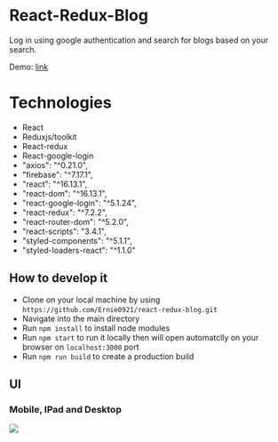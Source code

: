 # React-Redux-Blog

Log in using google authentication and search for blogs based on your search. 

Demo: 
[link]()

# Technologies
- React
- Reduxjs/toolkit
- React-redux
- React-google-login
-   "axios": "^0.21.0",
-  "firebase": "^7.17.1",
-    "react": "^16.13.1",
-    "react-dom": "^16.13.1",
-    "react-google-login": "^5.1.24",
-    "react-redux": "^7.2.2",
-    "react-router-dom": "^5.2.0",
-    "react-scripts": "3.4.1",
-    "styled-components": "^5.1.1",
-    "styled-loaders-react": "^1.1.0"

## How to develop it

- Clone on your local machine by using `https://github.com/Ernie0921/react-redux-blog.git`
- Navigate into the main directory
- Run `npm install` to install node modules
- Run `npm start` to run it locally then will open automatclly on your browser on `localhost:3000` port
- Run `npm run build` to create a production build

## UI
### Mobile, IPad and Desktop
![](./public/react-blog.gif)
